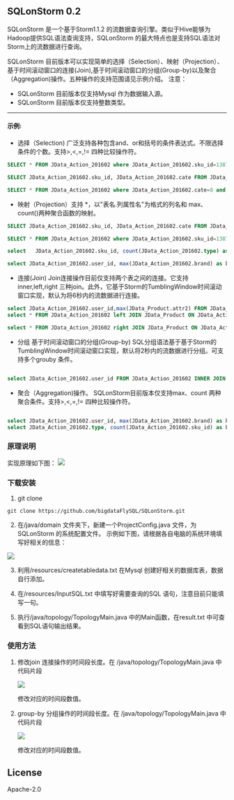 
## SQLonStorm 0.2
SQLonStorm 是一个基于Storm1.1.2 的流数据查询引擎。类似于Hive能够为Hadoop提供SQL语法查询支持，SQLonStorm 的最大特点也是支持SQL语法对Storm上的流数据进行查询。
  
SQLonStorm 目前版本可以实现简单的选择（Selection）、映射（Projection）、基于时间滚动窗口的连接(Join),基于时间滚动窗口的分组(Group-by)以及聚合（Aggregation)操作。五种操作的支持范围请见示例介绍。
   注意：
   
  - SQLonStorm 目前版本仅支持Mysql 作为数据输入源。
  - SQLonStorm 目前版本仅支持整数类型。

---

#### 示例:  
- 选择（Selection) 广泛支持各种包含and、or和括号的条件表达式。不限选择条件的个数。支持>,<,=,!= 四种比较操作符。

``` sql
SELECT * FROM JData_Action_201602 where JData_Action_201602.sku_id=138778 and JData_Action_201602.type=1;

SELECT JData_Action_201602.sku_id, JData_Action_201602.cate FROM JData_Action_201602 where JData_Action_201602.brand>100 or (JData_Action_201602.cate >4 AND JData_Action_201602.type=1);

SELECT * FROM JData_Action_201602 where JData_Action_201602.cate=8 and (JData_Action_201602.type=1 or JData_Action_201602.type=2);
```
- 映射（Projection）支持 *，以"表名.列属性名"为格式的列名和 max、count()两种聚合函数的映射。

``` sql
SELECT JData_Action_201602.sku_id, JData_Action_201602.cate FROM JData_Action_201602

SELECT * FROM JData_Action_201602 where JData_Action_201602.sku_id=138778 and JData_Action_201602.type=6 or JData_Action_201602.type=1 and JData_Action_201602.user_id=200719;

select   JData_Action_201602.sku_id, count(JData_Action_201602.type) as bc from JData_Action_201602  group by JData_Action_201602.sku_id;

select JData_Action_201602.user_id, max(JData_Action_201602.brand) as bc from JData_Action_201602  group by JData_Action_201602.user_id having max(JData_Action_201602.brand) > 200;
``` 

- 连接(Join) Join连接操作目前仅支持两个表之间的连接。它支持inner,left,right 三种join。此外，它基于Storm的TumblingWindow时间滚动窗口实现，默认为将6秒内的流数据进行连接。
``` sql
select JData_Action_201602.user_id,max(JData_Product.attr2) FROM JData_Action_201602 INNER JOIN JData_Product ON JData_Action_201602.cate = JData_Product.cate group by JData_Action_201602.user_id;
select * FROM JData_Action_201602 left JOIN JData_Product ON JData_Action_201602.cate = JData_Product.cate

select * FROM JData_Action_201602 right JOIN JData_Product ON JData_Action_201602.cate = JData_Product.cate
``` 

- 分组 基于时间滚动窗口的分组(Group-by) SQL分组语法基于基于Storm的TumblingWindow时间滚动窗口实现，默认将2秒内的流数据进行分组。可支持多个grouby 条件。

``` sql

select JData_Action_201602.user_id FROM JData_Action_201602 INNER JOIN JData_Product ON JData_Action_201602.cate = JData_Product.cate group by JData_Action_201602.user_id;
``` 


- 聚合（Aggregation)操作。 SQLonStorm目前版本仅支持max、count 两种聚合条件。支持>,<,=,!= 四种比较操作符。

``` sql

select JData_Action_201602.user_id, max(JData_Action_201602.brand) as bc from JData_Action_201602  group by JData_Action_201602.user_id having max(JData_Action_201602.brand) > 200;
select JData_Action_201602.type, count(JData_Action_201602.sku_id) as bc from JData_Action_201602  group by JData_Action_201602.type having count(JData_Action_201602.sku_id) > 5;
``` 




### 原理说明

 实现原理如下图：
    <img src=http://7xtc7i.com1.z0.glb.clouddn.com/Snip20170517_1.png  />



### 下载安装
1. git clone
```
git clone https://github.com/bigdataFlySQL/SQLonStorm.git
```
2. 在/java/domain 文件夹下，新建一个ProjectConfig.java 文件，为SQLonStorm 的系统配置文件。
  示例如下图，请根据各自电脑的系统环境填写好相关的信息：
<img src=http://7xtc7i.com1.z0.glb.clouddn.com/Snip20170604_4.png  />

3. 利用/resources/createtabledata.txt 在Mysql 创建好相关的数据库表，数据自行添加。

4. 在/resources/InputSQL.txt 中填写好需要查询的SQL 语句，注意目前只能填写一句。

5. 执行/java/topology/TopologyMain.java 中的Main函数，在result.txt 中可查看到SQL语句输出结果。



### 使用方法
1. 修改join 连接操作的时间段长度。在 /java/topology/TopologyMain.java 中代码片段
    
    <img src=http://7xtc7i.com1.z0.glb.clouddn.com/join.png />
    
    修改对应的时间段数值。
2. group-by 分组操作的时间段长度。在 /java/topology/TopologyMain.java 中代码片段
    
    <img src=http://7xtc7i.com1.z0.glb.clouddn.com/group.png />
    
    修改对应的时间段数值。
 
 



## License
Apache-2.0